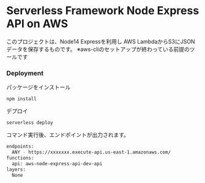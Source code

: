 # Serverless Framework Node Express API on AWS

このプロジェクトは、Node14 Expressを利用し
AWS LambdaからS3にJSONデータを保存するものです。
※aws-cliのセットアップが終わっている前提のツールです


### Deployment

パッケージをインストール
```
npm install
```

デプロイ
```
serverless deploy
```
コマンド実行後、エンドポイントが出力されます。
```bash
endpoints:
  ANY - https://xxxxxxx.execute-api.us-east-1.amazonaws.com/
functions:
  api: aws-node-express-api-dev-api
layers:
  None
```
